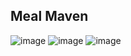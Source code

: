 ## Meal Maven
![image](https://github.com/Klovach/RecipeHelperApp/assets/113477921/f0124912-caf4-4722-92e4-ac0b8bc8ace9)
![image](https://github.com/Klovach/RecipeHelperApp/assets/113477921/924b44c2-7939-46f6-8db9-dd2b35b36291)
![image](https://github.com/Klovach/RecipeHelperApp/assets/113477921/43999cac-08f3-4933-9163-bc669a98f492)
